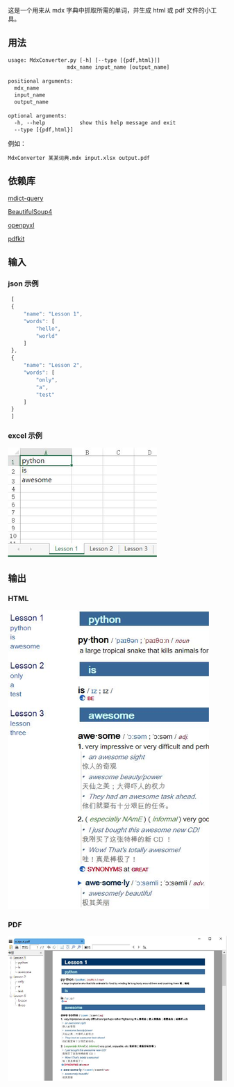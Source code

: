 这是一个用来从 mdx 字典中抓取所需的单词，并生成 html 或 pdf 文件的小工具。

## 用法
    usage: MdxConverter.py [-h] [--type [{pdf,html}]]
                       mdx_name input_name [output_name]

    positional arguments:
      mdx_name
      input_name
      output_name

    optional arguments:
      -h, --help           show this help message and exit
      --type [{pdf,html}]

例如：
    
    MdxConverter 某某词典.mdx input.xlsx output.pdf

## 依赖库
[mdict-query](https://github.com/mmjang/mdict-query)

[BeautifulSoup4](https://pypi.org/project/beautifulsoup4/)

[openpyxl](https://pypi.org/project/openpyxl/)

[pdfkit](https://github.com/JazzCore/python-pdfkit)


## 输入
### json 示例
```javascript
 [
 {
     "name": "Lesson 1",
     "words": [
         "hello",
         "world"
     ]
 },
 {
     "name": "Lesson 2",
     "words": [
         "only",
         "a",
         "test"
     ]
 }
 ]
```

### excel 示例
![](images/excel.jpg)

## 输出
### HTML
![](images/html.jpg)

### PDF
![](images/pdf.jpg)